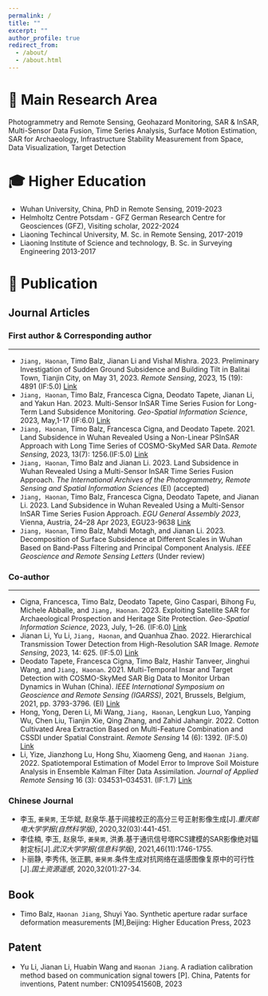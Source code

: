 ```yaml
---
permalink: /
title: ""
excerpt: ""
author_profile: true
redirect_from: 
  - /about/
  - /about.html
---
```


<span class='anchor' id='about-me'></span>

<span class='anchor' id='research-direction'></span>
# 📑 Main Research Area
Photogrammetry and Remote Sensing, Geohazard Monitoring, SAR & InSAR, Multi-Sensor Data Fusion, Time Series Analysis, Surface Motion Estimation, SAR for Archaeology, Infrastructure Stability Measurement from Space, Data Visualization, Target Detection

<span class='anchor' id='education'></span>
# 🎓 Higher Education
- Wuhan University, China, PhD in Remote Sensing, 2019-2023
- Helmholtz Centre Potsdam - GFZ German Research Centre for Geosciences (GFZ), Visiting scholar, 2022-2024
- Liaoning Techincal University, M. Sc. in Remote Sensing, 2017-2019
- Liaoning Institute of Science and technology, B. Sc. in Surveying Engineering 2013-2017

<span class='anchor' id='academic-results'></span>
# 📝 Publication
## Journal Articles
### First author & Corresponding author
---
- `Jiang, Haonan`, Timo Balz, Jianan Li and Vishal Mishra. 2023. Preliminary Investigation of Sudden Ground Subsidence and Building Tilt in Balitai Town, Tianjin City, on May 31, 2023. *Remote Sensing*, 2023, 15 (19): 4891 (IF:5.0) [Link](https://www.mdpi.com/2072-4292/15/19/4891)
-	`Jiang, Haonan`, Timo Balz, Francesca Cigna, Deodato Tapete, Jianan Li, and Yakun Han. 2023.  Multi-Sensor InSAR Time Series Fusion for Long-Term Land Subsidence Monitoring. *Geo-Spatial Information Science*, 2023, May,1-17 (IF:6.0) [Link](https://doi.org/10.1080/10095020.2023.2178337)
- `Jiang, Haonan`, Timo Balz, Francesca Cigna, and Deodato Tapete. 2021. Land Subsidence in Wuhan Revealed Using a Non-Linear PSInSAR Approach with Long Time Series of COSMO-SkyMed SAR Data. *Remote Sensing*, 2023, 13(7): 1256.(IF:5.0) [Link](https://www.mdpi.com/2072-4292/13/7/1256)
- `Jiang, Haonan`, Timo Balz and Jianan Li. 2023. Land Subsidence in Wuhan Revealed Using a Multi-Sensor InSAR Time Series Fusion Approach. *The International Archives of the Photogrammetry, Remote Sensing and Spatial Information Sciences* (EI) (accepted)
- `Jiang, Haonan`, Timo Balz, Francesca Cigna, Deodato Tapete, and Jianan Li. 2023. Land Subsidence in Wuhan Revealed Using a Multi-Sensor InSAR Time Series Fusion Approach. *EGU General Assembly 2023*, Vienna, Austria, 24–28 Apr 2023, EGU23-9638 [Link](https://meetingorganizer.copernicus.org/EGU23/EGU23-9638.html)
- `Jiang, Haonan`, Timo Balz, Mahdi Motagh, and Jianan Li. 2023. Decomposition of Surface Subsidence at Different Scales in Wuhan Based on Band-Pass Filtering and Principal Component Analysis. *IEEE Geoscience and Remote Sensing Letters* (Under review)

### Co-author
---
- Cigna, Francesca, Timo Balz, Deodato Tapete, Gino Caspari, Bihong Fu, Michele Abballe, and `Jiang, Haonan`. 2023. Exploiting Satellite SAR for Archaeological Prospection and Heritage Site Protection. *Geo-Spatial Information Science*, 2023, July, 1–26. (IF:6.0) [Link](https://doi.org/10.1080/10095020.2023.2223603)
- Jianan Li, Yu Li, `Jiang, Haonan`, and Quanhua Zhao. 2022. Hierarchical Transmission Tower Detection from High-Resolution SAR Image. *Remote Sensing*, 2023, 14: 625. (IF:5.0) [Link](https://doi.org/10.3390/rs14030625)
- Deodato Tapete, Francesca Cigna, Timo Balz, Hashir Tanveer, Jinghui Wang, and `Jiang, Haonan`. 2021. Multi-Temporal Insar and Target Detection with COSMO-SkyMed SAR Big Data to Monitor Urban Dynamics in Wuhan (China). *IEEE International Symposium on Geoscience and Remote Sensing (IGARSS)*, 2021, Brussels, Belgium, 2021, pp. 3793-3796. (EI) [Link](https://ieeexplore.ieee.org/document/9554360)
- Hong, Yong, Deren Li, Mi Wang, `Jiang, Haonan`, Lengkun Luo, Yanping Wu, Chen Liu, Tianjin Xie, Qing Zhang, and Zahid Jahangir. 2022. Cotton Cultivated Area Extraction Based on Multi-Feature Combination and CSSDI under Spatial Constraint. *Remote Sensing* 14 (6): 1392. (IF:5.0)  [Link](https://doi.org/10.3390/rs14061392)
- Li, Yize, Jianzhong Lu, Hong Shu, Xiaomeng Geng, and `Haonan Jiang`. 2022. Spatiotemporal Estimation of Model Error to Improve Soil Moisture Analysis in Ensemble Kalman Filter Data Assimilation. *Journal of Applied Remote Sensing* 16 (3): 034531–034531. (IF:1.7) [Link](https://doi.org/10.1117/1.JRS.16.034531)
### Chinese Journal
- 李玉, `姜昊男`, 王华斌, 赵泉华.基于间接校正的高分三号正射影像生成[J].*重庆邮电大学学报(自然科学版)*, 2020,32(03):441-451.
- 李佳楠, 李玉, 赵泉华, `姜昊男`, 洪勇.基于通讯信号塔RCS建模的SAR影像绝对辐射定标[J].*武汉大学学报(信息科学版)*, 2021,46(11):1746-1755.
- 卜丽静, 李秀伟, 张正鹏, `姜昊男`.条件生成对抗网络在遥感图像复原中的可行性[J].*国土资源遥感*, 2020,32(01):27-34.

## Book

- Timo Balz, `Haonan Jiang`, Shuyi Yao. Synthetic aperture radar surface deformation measurements [M],Beijing: Higher Education Press, 2023

## Patent

- Yu Li, Jianan Li, Huabin Wang and `Haonan Jiang`. A radiation calibration method based on communication signal towers [P]. China, Patents for inventions, Patent number: CN109541560B, 2023


<span class='anchor' id='project'></span>



